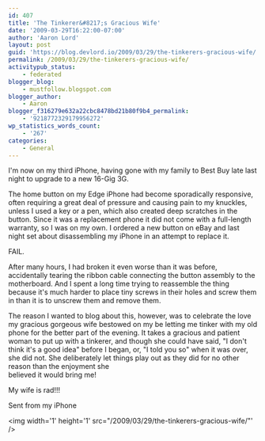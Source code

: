 ```yaml
---
id: 407
title: 'The Tinkerer&#8217;s Gracious Wife'
date: '2009-03-29T16:22:00-07:00'
author: 'Aaron Lord'
layout: post
guid: 'https://blog.devlord.io/2009/03/29/the-tinkerers-gracious-wife/'
permalink: /2009/03/29/the-tinkerers-gracious-wife/
activitypub_status:
    - federated
blogger_blog:
    - mustfollow.blogspot.com
blogger_author:
    - Aaron
blogger_f316279e632a22cbc8478bd21b80f9b4_permalink:
    - '9218772329179956272'
wp_statistics_words_count:
    - '267'
categories:
    - General
---
```


I'm now on my third iPhone, having gone with my family to Best Buy  late last night to upgrade to a new 16-Gig 3G.<p>The home button on my Edge iPhone had become sporadically responsive,  often requiring a great deal of pressure and causing pain to my  knuckles, unless I used a key or a pen, which also created deep scratches in the button.  Since it  was a replacement phone it did not come with a full-length warranty,  so I was on my own. I ordered a new button on eBay and last night set  about disassembling my iPhone in an attempt to replace it.</p><p>FAIL.</p><p>After many hours, I had broken it even worse than it was before,  accidentally tearing the ribbon cable connecting the button assembly  to the motherboard. And I spent a long time trying to reassemble the  thing because it's much harder to place tiny screws in their holes and  screw them in than it is to unscrew them and remove them.</p><p>The reason I wanted to blog about this, however, was to celebrate the  love my gracious gorgeous wife bestowed on my be letting me tinker with my old phone for the better part of the evening. It takes a  gracious and patient woman to put up with a tinkerer, and though she  could have said, "I don't think it's a good idea" before I began, or,  "I told you so" when it was over, she did not. She deliberately let  things play out as they did for no other reason than the enjoyment she <br />believed it would bring me!</p><p>My wife is rad!!!</p><p>Sent from my iPhone</p><div class="blogger-post-footer"><img width='1' height='1' src="/2009/03/29/the-tinkerers-gracious-wife/"' /></div>